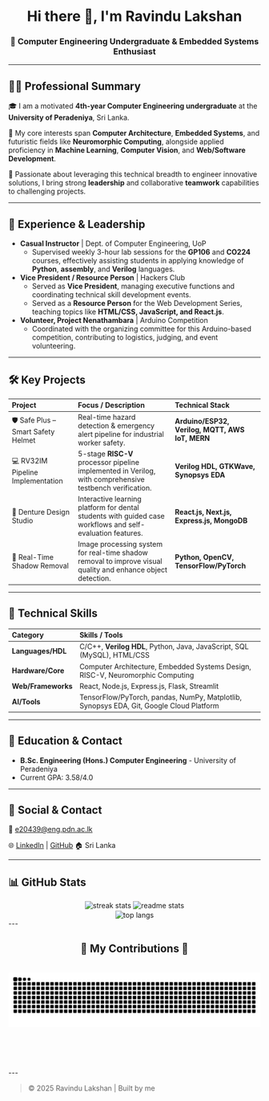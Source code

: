<h1 align="center">Hi there 👋, I'm Ravindu Lakshan</h1>
<h3 align="center">🚀 Computer Engineering Undergraduate & Embedded Systems Enthusiast </h3>



---

## 🧑‍💻 Professional Summary

🎓 I am a motivated **4th-year Computer Engineering undergraduate** at the **University of Peradeniya**, Sri Lanka.

🧠 My core interests span **Computer Architecture**, **Embedded Systems**, and futuristic fields like **Neuromorphic Computing**, alongside applied proficiency in **Machine Learning**, **Computer Vision**, and **Web/Software Development**.

📣 Passionate about leveraging this technical breadth to engineer innovative solutions, I bring strong **leadership** and collaborative **teamwork** capabilities to challenging projects.

---

## 💼 Experience & Leadership

* **Casual Instructor** | Dept. of Computer Engineering, UoP
    * Supervised weekly 3-hour lab sessions for the **GP106** and **CO224** courses, effectively assisting students in applying knowledge of **Python**, **assembly**, and **Verilog** languages.
* **Vice President / Resource Person** | Hackers Club
    * Served as **Vice President**, managing executive functions and coordinating technical skill development events.
    * Served as a **Resource Person** for the Web Development Series, teaching topics like **HTML/CSS, JavaScript, and React.js**.
* **Volunteer, Project Nenathambara** | Arduino Competition
    * Coordinated with the organizing committee for this Arduino-based competition, contributing to logistics, judging, and event volunteering.

---

## 🛠️ Key Projects

| Project | Focus / Description | Technical Stack |
| :--- | :--- | :--- |
| 🛡️ Safe Plus – Smart Safety Helmet | Real-time hazard detection & emergency alert pipeline for industrial worker safety. | **Arduino/ESP32, Verilog, MQTT, AWS IoT, MERN** |
| 💻 RV32IM Pipeline Implementation | 5-stage **RISC-V** processor pipeline implemented in Verilog, with comprehensive testbench verification. | **Verilog HDL, GTKWave, Synopsys EDA** |
| 🦷 Denture Design Studio | Interactive learning platform for dental students with guided case workflows and self-evaluation features. | **React.js, Next.js, Express.js, MongoDB** |
| 📸 Real-Time Shadow Removal | Image processing system for real-time shadow removal to improve visual quality and enhance object detection. | **Python, OpenCV, TensorFlow/PyTorch** |

---

## 🧠 Technical Skills

| Category | Skills / Tools |
| :--- | :--- |
| **Languages/HDL** | C/C++, **Verilog HDL**, Python, Java, JavaScript, SQL (MySQL), HTML/CSS |
| **Hardware/Core** | Computer Architecture, Embedded Systems Design, RISC-V, Neuromorphic Computing |
| **Web/Frameworks** | React, Node.js, Express.js, Flask, Streamlit |
| **AI/Tools** | TensorFlow/PyTorch, pandas, NumPy, Matplotlib, Synopsys EDA, Git, Google Cloud Platform |

---

## 📜 Education & Contact

* **B.Sc. Engineering (Hons.) Computer Engineering** - University of Peradeniya
* Current GPA: 3.58/4.0

---

## 💬 Social & Contact

📧 [e20439@eng.pdn.ac.lk](mailto:e20439@eng.pdn.ac.lk)

🌐 [LinkedIn](https://www.linkedin.com/in/ravindu-lakshan-45bb00278/) | [GitHub](https://github.com/ravindu439)
🏠 Sri Lanka

---

## 📊 GitHub Stats

<div align=center>
  <img width=390 src="https://github-readme-streak-stats-salesp07.vercel.app/?user=ravindu439&count_private=true&theme=react&border_radius=10" alt="streak stats"/>
  <img width=390 src="https://github-readme-stats-salesp07.vercel.app/api?username=ravindu439&count_private=true&show_icons=true&theme=react&rank_icon=github&border_radius=10" alt="readme stats" />
  <br/>
  <img width=325 align="center" src="https://github-readme-stats-salesp07.vercel.app/api/top-langs/?username=ravindu439&hide=HTML&langs_count=8&layout=compact&theme=react&border_radius=10&size_weight=0.5&count_weight=0.5&exclude_repo=github-readme-stats" alt="top langs" />
</div>
---

<div align="center">
  <h2>🐍 My Contributions 🐍</h2>
  <br>
  <img alt="snake eating my contributions" src="https://raw.githubusercontent.com/ravindu439/ravindu439/output/github-contribution-grid-snake.svg" />
  
  <br/><br/><br/>
</div>
---

> © 2025 Ravindu Lakshan | Built by me
